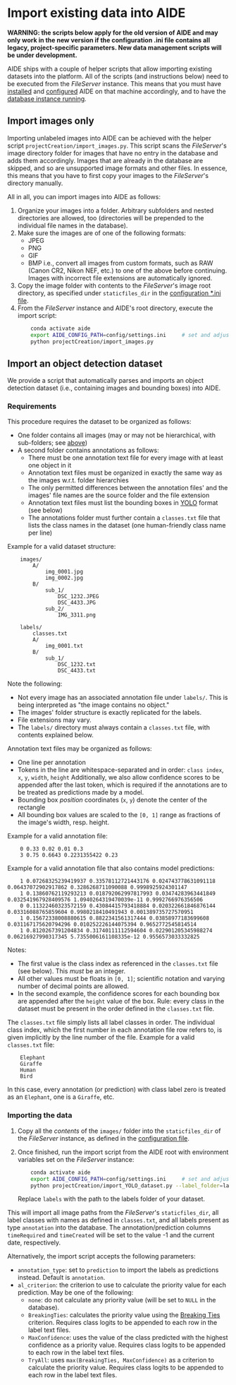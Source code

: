 # Import existing data into AIDE

**WARNING: the scripts below apply for the old version of AIDE and may only work in the new version if the configuration .ini file contains all legacy, project-specific parameters. New data management scripts will be under development.**


AIDE ships with a couple of helper scripts that allow importing existing datasets into the platform. All of the scripts (and instructions below) need to be executed from the _FileServer_ instance. This means that you must have [installed](install_overview.md) and [configured](configure_settings.md) AIDE on that machine accordingly, and to have the [database instance running](setup_db.md).


## Import images only

Importing unlabeled images into AIDE can be achieved with the helper script `projectCreation/import_images.py`.
This script scans the _FileServer_'s image directory folder for images that have no entry in the database and adds them accordingly. Images that are already in the database are skipped, and so are unsupported image formats and other files.
In essence, this means that you have to first copy your images to the _FileServer_'s directory manually.

All in all, you can import images into AIDE as follows:
1. Organize your images into a folder. Arbitrary subfolders and nested directories are allowed, too (directories will be prepended to the individual file names in the database).
2. Make sure the images are of one of the following formats:
    * JPEG
    * PNG
    * GIF
    * BMP
    i.e., convert all images from custom formats, such as RAW (Canon CR2, Nikon NEF, etc.) to one of the above before continuing. Images with incorrect file extensions are automatically ignored.
3. Copy the image folder with contents to the _FileServer_'s image root directory, as specified under `staticfiles_dir` in the [configuration *.ini file](configure_settings.md).
4. From the _FileServer_ instance and AIDE's root directory, execute the import script:
    ```bash
        conda activate aide
        export AIDE_CONFIG_PATH=config/settings.ini     # set and adjust environment variable if not already done
        python projectCreation/import_images.py
    ```


## Import an object detection dataset

We provide a script that automatically parses and imports an object detection dataset (i.e., containing images and bounding boxes) into AIDE.

### Requirements
This procedure requires the dataset to be organized as follows:

* One folder contains all images (may or may not be hierarchical, with sub-folders; see [above](#import-images-only))
* A second folder contains annotations as follows:
    - There must be one annotation text file for every image with at least one object in it
    - Annotation text files must be organized in exactly the same way as the images w.r.t. folder hierarchies
    - The only permitted differences between the annotation files' and the images' file names are the source folder and the file extension
    - Annotation text files must list the bounding boxes in [YOLO](https://www.cv-foundation.org/openaccess/content_cvpr_2016/papers/Redmon_You_Only_Look_CVPR_2016_paper.pdf) format (see below)
    - The annotations folder must further contain a `classes.txt` file that lists the class names in the dataset (one human-friendly class name per line)


Example for a valid dataset structure:
```
    images/
        A/
            img_0001.jpg
            img_0002.jpg
        B/
            sub_1/
                DSC_1232.JPEG
                DSC_4433.JPG
            sub_2/
                IMG_3311.png

    labels/
        classes.txt
        A/
            img_0001.txt
        B/
            sub_1/
                DSC_1232.txt
                DSC_4433.txt
```

Note the following:
* Not every image has an associated annotation file under `labels/`. This is being interpreted as "the image contains no object."
* The images' folder structure is exactly replicated for the labels.
* File extensions may vary.
* The `labels/` directory must always contain a `classes.txt` file, with contents explained below.


Annotation text files may be organized as follows:
* One line per annotation
* Tokens in the line are whitespace-separated and in order: `class index`, `x`, `y`, `width`, `height`
  Additionally, we also allow confidence scores to be appended after the last token, which is required if the annotations are to be treated as predictions made by a model.
* Bounding box _position_ coordinates (`x`, `y`) denote the center of the rectangle
* All bounding box values are scaled to the `[0, 1]` range as fractions of the image's width, resp. height.

Example for a valid annotation file:
```
    0 0.33 0.02 0.01 0.3
    3 0.75 0.6643 0.2231355422 0.23
```

Example for a valid annotation file that also contains model predictions:
```
    1 0.07268325239419937 0.33578112721443176 0.024743778631091118 0.06437072902917862 0.3286268711090088 0.9998925924301147
    1 0.13860762119293213 0.018792062997817993 0.03474283963441849 0.032541967928409576 1.0940264319470039e-11 0.9992766976356506
    0 0.11322460323572159 0.43084415793418884 0.020322661846876144 0.03316088765859604 0.9980218410491943 0.001389735727570951
    1 0.15672338008880615 0.8822341561317444 0.03858977183699608 0.031167175620794296 0.010252226144075394 0.9652772545814514
    1 0.8120267391204834 0.31740111112594604 0.022901205345988274 0.06216927990317345 5.7355006161108335e-12 0.9556573033332825
```

Notes:
* The first value is the class index as referenced in the `classes.txt` file (see below). This _must_ be an integer.
* All other values must be floats in `[0, 1]`; scientific notation and varying number of decimal points are allowed.
* In the second example, the confidence scores for each bounding box are appended after the `height` value of the box. Rule: every class in the dataset must be present in the order defined in the `classes.txt` file.


The `classes.txt` file simply lists all label classes in order. The individual class index, which the first number in each annotation file row refers to, is given implicitly by the line number of the file.
Example for a valid `classes.txt` file:
```
    Elephant
    Giraffe
    Human
    Bird
```
In this case, every annotation (or prediction) with class label zero is treated as an `Elephant`, one is a `Giraffe`, etc.



### Importing the data

1. Copy all the _contents_ of the `images/` folder into the `staticfiles_dir` of the _FileServer_ instance, as defined in the [configuration file](configure_settings.md).

2. Once finished, run the import script from the AIDE root with environment variables set on the _FileServer_ instance:
    ```bash
        conda activate aide
        export AIDE_CONFIG_PATH=config/settings.ini     # set and adjust environment variable if not already done
        python projectCreation/import_YOLO_dataset.py --label_folder=labels
    ```
    Replace `labels` with the path to the labels folder of your dataset.

This will import all image paths from the _FileServer_'s `staticfiles_dir`, all label classes with names as defined in `classes.txt`, and all labels present as type `annotation` into the database. The annotation/prediction columns `timeRequired` and `timeCreated` will be set to the value -1 and the current date, respectively.

Alternatively, the import script accepts the following parameters:
* `annotation_type`: set to `prediction` to import the labels as predictions instead. Default is `annotation`.
* `al_criterion`: the criterion to use to calculate the priority value for each prediction. May be one of the following:
    - `none`: do not calculate any priority value (will be set to `NULL` in the database).
    - `BreakingTies`: calculates the priority value using the [Breaking Ties](http://www.jmlr.org/papers/volume6/luo05a/luo05a.pdf) criterion. Requires class logits to be appended to each row in the label text files.
    - `MaxConfidence`: uses the value of the class predicted with the highest confidence as a priority value. Requires class logits to be appended to each row in the label text files.
    - `TryAll`: uses `max(BreakingTies, MaxConfidence)` as a criterion to calculate the priority value. Requires class logits to be appended to each row in the label text files.